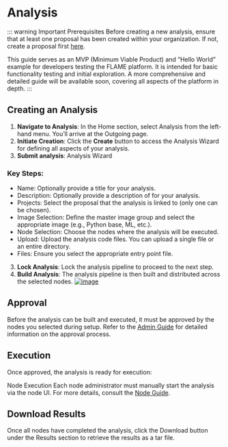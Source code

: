 # Analysis
::: warning Important
Prerequisites
Before creating a new analysis, ensure that at least one proposal has been created within your organization.
If not, create a proposal first [here](./project).

This guide serves as an MVP (Minimum Viable Product) and “Hello World” example for developers testing the FLAME platform.
It is intended for basic functionality testing and initial exploration. A more comprehensive and detailed guide will be
available soon, covering all aspects of the platform in depth.
:::

## Creating an Analysis
1. **Navigate to Analysis**: In the Home section, select Analysis from the left-hand menu. You’ll arrive at the Outgoing page.
2. **Initiate Creation**: Click the **Create** button to access the Analysis Wizard for defining all aspects of your analysis.
3. **Submit analysis**: Analysis Wizard
### Key Steps:
- Name: Optionally provide a title for your analysis.
- Description: Optionally provide a description of for your analysis.
- Projects: Select the proposal that the analysis is linked to (only one can be chosen).
- Image Selection: Define the master image group and select the appropriate image (e.g., Python base, ML, etc.).
- Node Selection: Choose the nodes where the analysis will be executed.
- Upload: Upload the analysis code files. You can upload a single file or an entire directory.
- Files: Ensure you select the appropriate entry point file.

3. **Lock Analysis**: Lock the analysis pipeline to proceed to the next step.
4. **Build Analysis**: The analysis pipeline is then built and distributed across the selected nodes.
[![image](/images/ui_images/hub_add_analysis_from_proposal.png)](/images/ui_images/hub_add_analysis_from_proposal.png)

## Approval 
Before the analysis can be built and executed, it must be approved by the nodes you selected during setup.
Refer to the [Admin Guide](../admin/analysis-review) for detailed information on the approval process.

## Execution
Once approved, the analysis is ready for execution:

Node Execution
Each node administrator must manually start the analysis via the node UI. For more details, consult the [Node Guide](../admin/analysis-execution).

## Download Results
Once all nodes have completed the analysis, click the Download button under the Results section to retrieve the results as a tar file.
